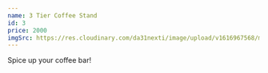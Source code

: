 ```yaml
---
name: 3 Tier Coffee Stand
id: 3
price: 2000
imgSrc: https://res.cloudinary.com/da31nexti/image/upload/v1616967568/made-by-melanie/coffee_stand_vitunx.jpg
---
```


Spice up your coffee bar!